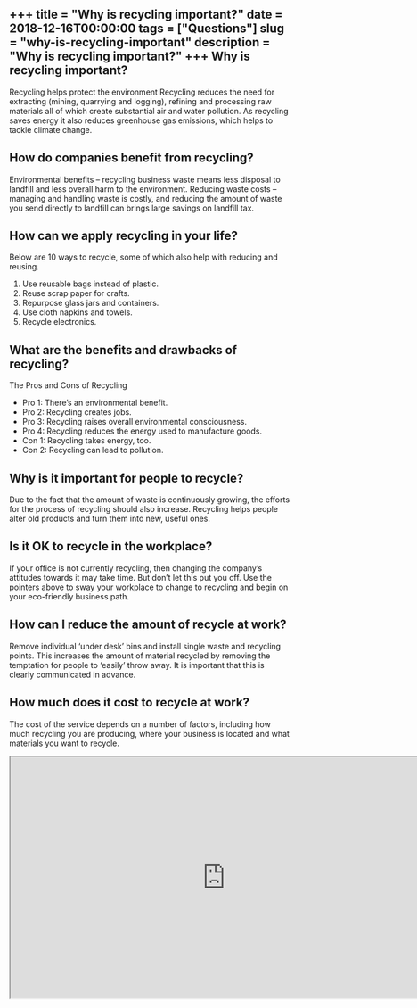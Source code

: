 +++
title = "Why is recycling important?"
date = 2018-12-16T00:00:00
tags = ["Questions"]
slug = "why-is-recycling-important"
description = "Why is recycling important?"
+++
Why is recycling important?
---------------------------

Recycling helps protect the environment Recycling reduces the need for extracting (mining, quarrying and logging), refining and processing raw materials all of which create substantial air and water pollution. As recycling saves energy it also reduces greenhouse gas emissions, which helps to tackle climate change.

How do companies benefit from recycling?
----------------------------------------

Environmental benefits – recycling business waste means less disposal to landfill and less overall harm to the environment. Reducing waste costs – managing and handling waste is costly, and reducing the amount of waste you send directly to landfill can brings large savings on landfill tax.

How can we apply recycling in your life?
----------------------------------------

Below are 10 ways to recycle, some of which also help with reducing and reusing.

1. Use reusable bags instead of plastic.
2. Reuse scrap paper for crafts.
3. Repurpose glass jars and containers.
4. Use cloth napkins and towels.
5. Recycle electronics.

What are the benefits and drawbacks of recycling?
-------------------------------------------------

The Pros and Cons of Recycling

- Pro 1: There’s an environmental benefit.
- Pro 2: Recycling creates jobs.
- Pro 3: Recycling raises overall environmental consciousness.
- Pro 4: Recycling reduces the energy used to manufacture goods.
- Con 1: Recycling takes energy, too.
- Con 2: Recycling can lead to pollution.

Why is it important for people to recycle?
------------------------------------------

Due to the fact that the amount of waste is continuously growing, the efforts for the process of recycling should also increase. Recycling helps people alter old products and turn them into new, useful ones.

Is it OK to recycle in the workplace?
-------------------------------------

If your office is not currently recycling, then changing the company’s attitudes towards it may take time. But don’t let this put you off. Use the pointers above to sway your workplace to change to recycling and begin on your eco-friendly business path.

How can I reduce the amount of recycle at work?
-----------------------------------------------

Remove individual ‘under desk’ bins and install single waste and recycling points. This increases the amount of material recycled by removing the temptation for people to ‘easily’ throw away. It is important that this is clearly communicated in advance.

How much does it cost to recycle at work?
-----------------------------------------

The cost of the service depends on a number of factors, including how much recycling you are producing, where your business is located and what materials you want to recycle.

<iframe allow="accelerometer; autoplay; clipboard-write; encrypted-media; gyroscope; picture-in-picture" allowfullscreen="" class="__youtube_prefs__  epyt-is-override  no-lazyload" data-no-lazy="1" data-origheight="433" data-origwidth="770" data-skipgform_ajax_framebjll="" height="433" id="_ytid_81299" loading="lazy" src="https://www.youtube.com/embed/Jixu9zCF0a0?enablejsapi=1&autoplay=0&cc_load_policy=0&cc_lang_pref=&iv_load_policy=1&loop=0&modestbranding=0&rel=1&fs=1&playsinline=0&autohide=2&theme=dark&color=red&controls=1&" title="YouTube player" width="770"></iframe>
